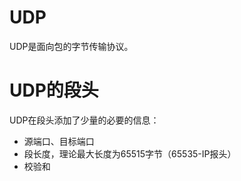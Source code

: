 # UDP

UDP是面向包的字节传输协议。

# UDP的段头

UDP在段头添加了少量的必要的信息：

- 源端口、目标端口
- 段长度，理论最大长度为65515字节（65535-IP报头）
- 校验和

